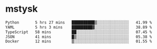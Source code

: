 # mstysk

<!--START_SECTION:waka-->

```txt
Python       5 hrs 27 mins   ██████████▒░░░░░░░░░░░░░░   41.99 %
YAML         5 hrs 3 mins    █████████▓░░░░░░░░░░░░░░░   38.89 %
TypeScript   58 mins         ██░░░░░░░░░░░░░░░░░░░░░░░   07.45 %
JSON         41 mins         █▒░░░░░░░░░░░░░░░░░░░░░░░   05.38 %
Docker       12 mins         ▒░░░░░░░░░░░░░░░░░░░░░░░░   01.55 %
```

<!--END_SECTION:waka-->
